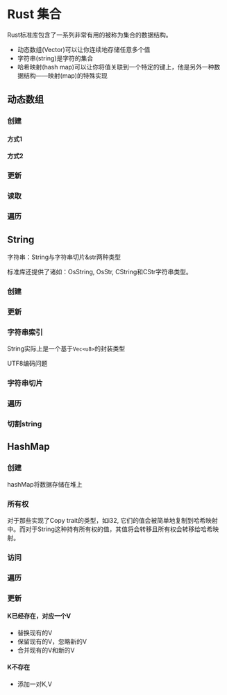 # Rust 集合
Rust标准库包含了一系列非常有用的被称为集合的数据结构。
- 动态数组(Vector)可以让你连续地存储任意多个值
- 字符串(string)是字符的集合
- 哈希映射(hash map)可以让你将值关联到一个特定的键上，他是另外一种数据结构——映射(map)的特殊实现

## 动态数组
### 创建
#### 方式1
#### 方式2
### 更新
### 读取
### 遍历
## String
字符串：String与字符串切片&str两种类型

标准库还提供了诸如：OsString, OsStr, CString和CStr字符串类型。
### 创建
### 更新
### 字符串索引
String实际上是一个基于`Vec<u8>`的封装类型

UTF8编码问题

### 字符串切片
### 遍历
### 切割string
## HashMap
### 创建
hashMap将数据存储在堆上
### 所有权
对于那些实现了Copy trait的类型，如i32, 它们的值会被简单地复制到哈希映射中。而对于String这种持有所有权的值，其值将会转移且所有权会转移给哈希映射。
### 访问
### 遍历
### 更新
#### K已经存在，对应一个V
- 替换现有的V
- 保留现有的V，忽略新的V
- 合并现有的V和新的V
#### K不存在
- 添加一对K,V
